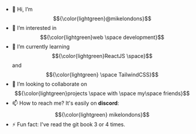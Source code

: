 - 👋 Hi, I’m $${\color{lightgreen}@mikelondons}$$
- 👀 I’m interested in $${\color{lightgreen}web \space development}$$
- 🌱 I’m currently learning $${\color{lightgreen}ReactJS \space}$$ and $${\color{lightgreen} \space TailwindCSS}$$
- 💞️ I’m looking to collaborate on  $${\color{lightgreen}projects \space with \space my\space friends}$$
- 📫 How to reach me? It's easily on **discord**: $${\color{lightgreen} mikelondons}$$
- ⚡ Fun fact: I've read the git book 3 or 4 times.

<!---
mikelondons/mikelondons is a ✨ special ✨ repository because its `README.md` (this file) appears on your GitHub profile.
You can click the Preview link to take a look at your changes.
--->
